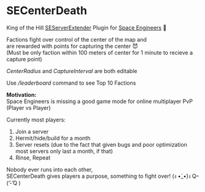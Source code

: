 # SECenterDeath
King of the Hill [SEServerExtender](https://github.com/SEServerExtender/SEServerExtender) Plugin for [Space Engineers](http://www.spaceengineersgame.com/) 🚀

Factions fight over control of the center of the map and   
are rewarded with points for capturing the center :smiling_imp:  
(Must be only faction within 100 meters of center for 1 minute to recieve a capture point)  

*CenterRadius* and *CaptureInterval* are both editable  

Use */leaderboard* command to see Top 10 Factions

**Motivation:**  
Space Engineers is missing a good game mode for online multiplayer PvP (Player vs Player)

Currently most players:  
1. Join a server  
2. Hermit/hide/build for a month  
3. Server resets (due to the fact that given bugs and poor optimization most servers only last a month, if that)  
4. Rinse, Repeat  

Nobody ever runs into each other,  
SECenterDeath gives players a purpose, something to fight over!     (ง •̀_•́)ง   Q–(’̀-’̀Q )

